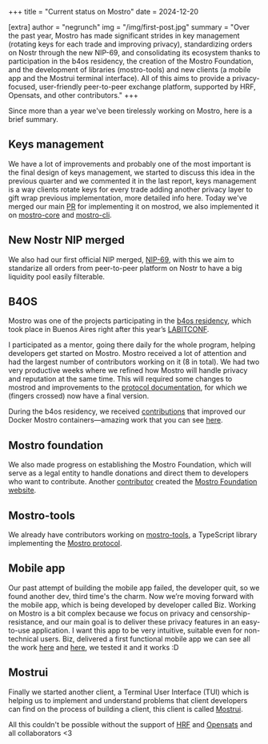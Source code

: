 +++
title = "Current status on Mostro"
date = 2024-12-20

[extra]
author = "negrunch"
img = "/img/first-post.jpg"
summary = "Over the past year, Mostro has made significant strides in key management (rotating keys for each trade and improving privacy), standardizing orders on Nostr through the new NIP-69, and consolidating its ecosystem thanks to participation in the b4os residency, the creation of the Mostro Foundation, and the development of libraries (mostro-tools) and new clients (a mobile app and the Mostrui terminal interface). All of this aims to provide a privacy-focused, user-friendly peer-to-peer exchange platform, supported by HRF, Opensats, and other contributors."
+++

Since more than a year we've been tirelessly working on Mostro, here is a brief summary.

## Keys management

We have a lot of improvements and probably one of the most important is the final design of keys management, we started to discuss this idea in the previous quarter and we commented it in the last report, keys management is a way clients rotate keys for every trade adding another privacy layer to gift wrap previous implementation, more detailed info here. Today we've merged our main [PR](https://github.com/MostroP2P/mostro/pull/398) for implementing it on mostrod, we also implemented it on [mostro-core](https://github.com/MostroP2P/mostro-core/pull/67/files) and [mostro-cli](https://github.com/MostroP2P/mostro-cli/pull/89).

## New Nostr NIP merged

We also had our first official NIP merged, [NIP-69](https://github.com/nostr-protocol/nips/blob/master/69.md), with this we aim to standarize all orders from peer-to-peer platform on Nostr to have a big liquidity pool easily filterable.

## B4OS

Mostro was one of the projects participating in the [b4os residency](https://www.libreriadesatoshi.com/b4os), which took place in Buenos Aires right after this year’s [LABITCONF](https://www.labitconf.com/).

I participated as a mentor, going there daily for the whole program, helping developers get started on Mostro. Mostro received a lot of attention and had the largest number of contributors working on it (8 in total). We had two very productive weeks where we refined how Mostro will handle privacy and reputation at the same time. This will required some changes to mostrod and improvements to the [protocol documentation](https://mostro.network/protocol/), for which we (fingers crossed) now have a final version.

During the b4os residency, we received [contributions](https://github.com/MostroP2P/mostro-regtest/pull/2) that improved our Docker Mostro containers—amazing work that you can see [here](https://github.com/MostroP2P/mostro-regtest).

## Mostro foundation

We also made progress on establishing the Mostro Foundation, which will serve as a legal entity to handle donations and direct them to developers who want to contribute. Another [contributor](https://github.com/MostroP2P/mostro-foundation-website) created the [Mostro Foundation website](https://mostro.foundation/).

## Mostro-tools

We already have contributors working on [mostro-tools](https://github.com/MostroP2P/mostro-tools), a TypeScript library implementing the [Mostro protocol](https://mostro.network/protocol/).

## Mobile app

Our past attempt of building the mobile app failed, the developer quit, so we found another dev, third time's the charm. Now we’re moving forward with the mobile app, which is being developed by developer called Biz. Working on Mostro is a bit complex because we focus on privacy and censorship-resistance, and our main goal is to deliver these privacy features in an easy-to-use application. I want this app to be very intuitive, suitable even for non-technical users. Biz, delivered a first functional mobile app we can see all the work [here](https://github.com/MostroP2P/mobile/pull/31) and [here](https://github.com/MostroP2P/mobile/pull/33), we tested it and it works :D

## Mostrui

Finally we started another client, a Terminal User Interface (TUI) which is helping us to implement and understand problems that client developers can find on the process of building a client, this client is called [Mostrui](https://github.com/MostroP2P/mostrui).

All this couldn't be possible without the support of [HRF](https://hrf.org/) and [Opensats](https://opensats.org/) and all collaborators <3
